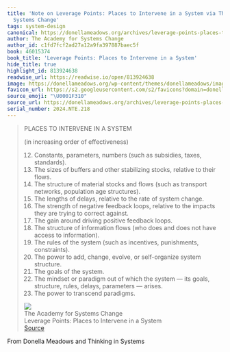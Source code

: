 ```yaml
---
title: 'Note on Leverage Points: Places to Intervene in a System via The Academy for
  Systems Change'
tags: system-design
canonical: https://donellameadows.org/archives/leverage-points-places-to-intervene-in-a-system/?utm_source=substack&utm_medium=email
author: The Academy for Systems Change
author_id: c1fd7fcf2ad27a12a9fa397887baec5f
book: 46015374
book_title: 'Leverage Points: Places to Intervene in a System'
hide_title: true
highlight_id: 813924638
readwise_url: https://readwise.io/open/813924638
image: https://donellameadows.org/wp-content/themes/donellameadows/images/logo-2.gif
favicon_url: https://s2.googleusercontent.com/s2/favicons?domain=donellameadows.org
source_emoji: "\U0001F310"
source_url: https://donellameadows.org/archives/leverage-points-places-to-intervene-in-a-system/?utm_source=substack&utm_medium=email#:~:text=PLACES%20TO%20INTERVENE,to%20transcend%20paradigms.
serial_number: 2024.NTE.218
---
```

> PLACES TO INTERVENE IN A SYSTEM
> 
> (in increasing order of effectiveness)
> 
> 12. Constants, parameters, numbers (such as subsidies, taxes, standards).
> 11. The sizes of buffers and other stabilizing stocks, relative to their flows.
> 10. The structure of material stocks and flows (such as transport networks, population age structures).
> 9. The lengths of delays, relative to the rate of system change.
> 8. The strength of negative feedback loops, relative to the impacts they are trying to correct against.
> 7. The gain around driving positive feedback loops.
> 6. The structure of information flows (who does and does not have access to information).
> 5. The rules of the system (such as incentives, punishments, constraints).
> 4. The power to add, change, evolve, or self-organize system structure.
> 3. The goals of the system.
> 2. The mindset or paradigm out of which the system — its goals, structure, rules, delays, parameters — arises.
> 1. The power to transcend paradigms.
> <div class="quoteback-footer"><div class="quoteback-avatar"><img class="mini-favicon" src="https://s2.googleusercontent.com/s2/favicons?domain=donellameadows.org"></div><div class="quoteback-metadata"><div class="metadata-inner"><span style="display:none">FROM:</span><div aria-label="The Academy for Systems Change" class="quoteback-author"> The Academy for Systems Change</div><div aria-label="Leverage Points: Places to Intervene in a System" class="quoteback-title"> Leverage Points: Places to Intervene in a System</div></div></div><div class="quoteback-backlink"><a target="_blank" aria-label="go to the full text of this quotation" rel="noopener" href="https://donellameadows.org/archives/leverage-points-places-to-intervene-in-a-system/?utm_source=substack&utm_medium=email#:~:text=PLACES%20TO%20INTERVENE,to%20transcend%20paradigms." class="quoteback-arrow"> Source</a></div></div>

From Donella Meadows and Thinking in Systems